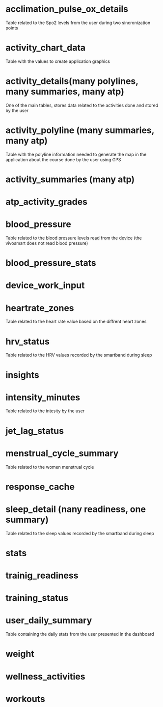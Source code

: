 # acclimation_pulse_ox_details

Table related to the Spo2 levels from the user during two sincronization points

# activity_chart_data

Table with the values to create application graphics

# activity_details(many polylines, many summaries, many atp)

One of the main tables, stores data related to the activities done and stored by the user

# activity_polyline (many summaries, many atp)

Table with the polyline information needed to generate the map in the application about the course done by the user using GPS

# activity_summaries (many atp)

# atp_activity_grades

# blood_pressure

Table related to the blood pressure levels read from the device (the vivosmart does not read blood pressure)

# blood_pressure_stats

# device_work_input

# heartrate_zones

Table related to the heart rate value based on the diffrent heart zones

# hrv_status

Table related to the HRV values recorded by the smartband during sleep

# insights

# intensity_minutes

Table related to the intesity by the user

# jet_lag_status

# menstrual_cycle_summary

Table related to the women menstrual cycle

# response_cache

# sleep_detail (nany readiness, one summary)

Table related to the sleep values recorded by the smartband during sleep

# stats

# trainig_readiness

# training_status

# user_daily_summary

Table containing the daily stats from the user presented in the dashboard

# weight

# wellness_activities

# workouts

